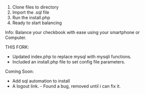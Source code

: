 1. Clone files to directory
2. Import the .sql file
3. Run the install.php
4. Ready to start balancing

Info:
Balance your checkbook with ease using your smartphone or Computer.



THIS FORK:
* Updated index.php to replace mysql with mysqli functions.
* Included an install.php file to set config file parameters.


Coming Soon:
* Add sql automation to install
* A logout link. - Found a bug, removed until i can fix it.

